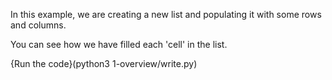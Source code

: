 In this example, we are creating a new list and populating it with some rows and columns. 

You can see how we have filled each 'cell' in the list.

{Run the code}(python3 1-overview/write.py)
